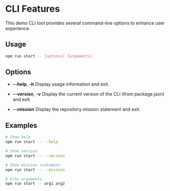 # CLI Features

This demo CLI tool provides several command-line options to enhance user experience.

## Usage

```bash
npm run start -- [options] [arguments]
```

## Options

- **--help**, **-h**
  Display usage information and exit.

- **--version**, **-v**
  Display the current version of the CLI (from package.json) and exit.

- **--mission**
  Display the repository mission statement and exit.

## Examples

```bash
# Show help
npm run start -- --help

# Show version
npm run start -- --version

# Show mission statement
npm run start -- --mission

# Echo arguments
npm run start -- arg1 arg2
```